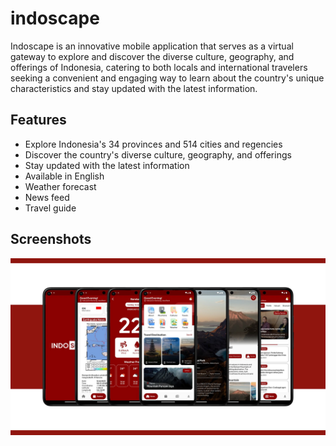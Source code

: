 # indoscape

Indoscape is an innovative mobile application that serves as a virtual gateway to explore and discover the diverse culture, geography, and offerings of Indonesia, catering to both locals and international travelers seeking a convenient and engaging way to learn about the country's unique characteristics and stay updated with the latest information.

## Features

- Explore Indonesia's 34 provinces and 514 cities and regencies
- Discover the country's diverse culture, geography, and offerings
- Stay updated with the latest information
- Available in English
- Weather forecast
- News feed
- Travel guide

## Screenshots

<img src='screenshot/screenshot.jpg'>
